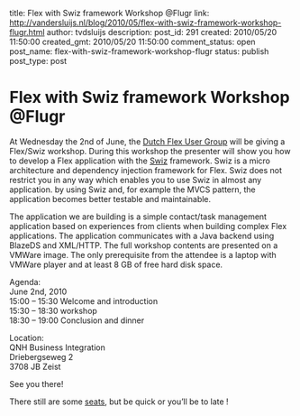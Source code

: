 title: Flex with Swiz framework Workshop @Flugr
link: http://vandersluijs.nl/blog/2010/05/flex-with-swiz-framework-workshop-flugr.html
author: tvdsluijs
description: 
post_id: 291
created: 2010/05/20 11:50:00
created_gmt: 2010/05/20 11:50:00
comment_status: open
post_name: flex-with-swiz-framework-workshop-flugr
status: publish
post_type: post

# Flex with Swiz framework Workshop @Flugr

At Wednesday the 2nd of June, the [Dutch Flex User Group](http://swizframework.org/) will be giving a Flex/Swiz workshop. During this workshop the presenter will show you how to develop a Flex application with the [Swiz](http://swizframework.org/) framework. Swiz is a micro architecture and dependency injection framework for Flex. Swiz does not restrict you in any way which enables you to use Swiz in almost any application. by using Swiz and, for example the MVCS pattern, the application becomes better testable and maintainable.  
  
  
  
The application we are building is a simple contact/task management application based on experiences from clients when building complex Flex applications. The application communicates with a Java backend using BlazeDS and XML/HTTP. The full workshop contents are presented on a VMWare image. The only prerequisite from the attendee is a laptop with VMWare player and at least 8 GB of free hard disk space.  
  
Agenda:   
June 2nd, 2010   
15:00 – 15:30 Welcome and introduction   
15:30 – 18:30 workshop   
18:30 – 19:00 Conclusion and dinner  
  
Location:   
QNH Business Integration   
Driebergseweg 2   
3708 JB Zeist  
  
See you there!  
  
There still are some [seats](http://www.flugr.nl/events/flex-workshop-creating-a-flex-application-with-the-swiz-framework/), but be quick or you’ll be to late !